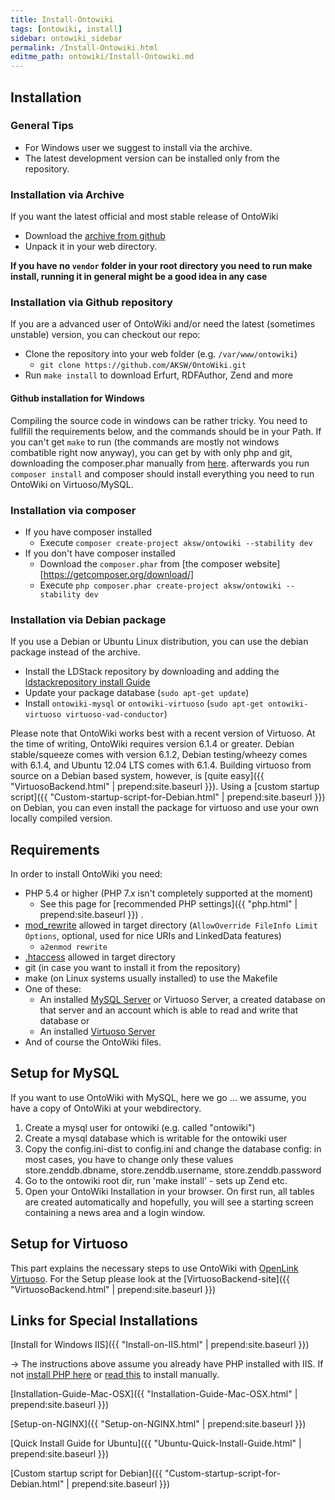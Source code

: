 ```yaml
---
title: Install-Ontowiki
tags: [ontowiki, install]
sidebar: ontowiki_sidebar
permalink: /Install-Ontowiki.html
editme_path: ontowiki/Install-Ontowiki.md
---
```


## Installation

### General Tips
* For Windows user we suggest to install via the archive.
* The latest development version can be installed only from the repository.

### Installation via Archive
If you want the latest official and most stable release of OntoWiki

* Download the [archive from github](https://github.com/AKSW/OntoWiki/releases)
* Unpack it in your web directory.

**If you have no `vendor` folder in your root directory you need to run make install, running it in general might be a good idea in any case**


### Installation via Github repository
If you are a advanced user of OntoWiki and/or need the latest (sometimes unstable) version, you can checkout our repo:

* Clone the repository into your web folder (e.g. `/var/www/ontowiki`)
  * `git clone https://github.com/AKSW/OntoWiki.git`
* Run `make install` to download Erfurt, RDFAuthor, Zend and more

#### Github installation for Windows

Compiling the source code in windows can be rather tricky. You need to fullfill the requirements below, and the commands
should be in your Path. If you can't get `make` to run (the commands are mostly not windows combatible right now anyway),
you can get by with only php and git, downloading the composer.phar manually from [here](https://getcomposer.org/download/).
afterwards you run `composer install` and composer should install everything you need to run OntoWiki on Virtuoso/MySQL.
  
### Installation via composer

* If you have composer installed
  * Execute `composer create-project aksw/ontowiki --stability dev`
* If you don't have composer installed
  * Download the `composer.phar` from [the composer website][https://getcomposer.org/download/]
  * Execute `php composer.phar create-project aksw/ontowiki --stability dev`

### Installation via Debian package
If you use a Debian or Ubuntu Linux distribution, you can use the debian package instead of the archive.

* Install the LDStack repository by downloading and adding the [ldstackrepository
  install Guide](http://stack.linkeddata.org/getting-started/installing-components/)
* Update your package database (`sudo apt-get update`)
* Install `ontowiki-mysql` or `ontowiki-virtuoso` (`sudo apt-get ontowiki-virtuoso virtuoso-vad-conductor`)

Please note that OntoWiki works best with a recent version of Virtuoso. At the time of writing, OntoWiki requires version 6.1.4 or greater. Debian stable/squeeze comes with version 6.1.2, Debian testing/wheezy comes with 6.1.4, and Ubuntu 12.04 LTS comes with 6.1.4. Building virtuoso from source on a Debian based system, however, is [quite easy]({{ "VirtuosoBackend.html" | prepend:site.baseurl }}). Using a [custom startup script]({{ "Custom-startup-script-for-Debian.html" | prepend:site.baseurl }}) on Debian, you can even install the package for virtuoso and use your own locally compiled version.

## Requirements
In order to install OntoWiki you need:

* PHP 5.4 or higher (PHP 7.x isn't completely supported at the moment)
  * See this page for [recommended PHP settings]({{ "php.html" | prepend:site.baseurl }}) .
* [mod_rewrite](http://httpd.apache.org/docs/2.2/mod/mod_rewrite.html) allowed in target directory (`AllowOverride FileInfo Limit Options`, optional, used for nice URIs and LinkedData features)
  * `a2enmod rewrite`
* [.htaccess](http://httpd.apache.org/docs/2.2/configuring.html#htaccess) allowed in target directory
* git (in case you want to install it from the repository)
* make (on Linux systems usually installed) to use the Makefile
* One of these:
  * An installed [MySQL Server](http://mysql.com) or Virtuoso Server, a created database on that server and an account which is able to read and write that database or
  * An installed [Virtuoso Server](http://www.openlinksw.com/virtuoso/]]) 
* And of course the OntoWiki files.

## Setup for MySQL

If you want to use OntoWiki with MySQL, here we go ... we assume, you have a copy of OntoWiki at your webdirectory.

 1.    Create a mysql user for ontowiki (e.g. called "ontowiki")
 2.    Create a mysql database which is writable for the ontowiki user
 3.    Copy the config.ini-dist to config.ini and change the database config: in most cases, you have to change only these values store.zenddb.dbname, store.zenddb.username, store.zenddb.password
 4.    Go to the ontowiki root dir, run 'make install' - sets up Zend etc.
 5.    Open your OntoWiki Installation in your browser. On first run, all tables are created automatically and hopefully, you will see a starting screen containing a news area and a login window.

## Setup for Virtuoso
This part explains the necessary steps to use OntoWiki with [OpenLink Virtuoso](http://virtuoso.openlinksw.com/wiki/main/Main/).
For the Setup please look at the [VirtuosoBackend-site]({{ "VirtuosoBackend.html" | prepend:site.baseurl }})

## Links for Special Installations

[Install for Windows IIS]({{ "Install-on-IIS.html" | prepend:site.baseurl }})

-> The instructions above assume you already have PHP installed with IIS. If not [install PHP here](http://php.iis.net/) or [read this](http://learn.iis.net/page.aspx/246/using-fastcgi-to-host-php-applications-on-iis/) to install manually.

[Installation-Guide-Mac-OSX]({{ "Installation-Guide-Mac-OSX.html" | prepend:site.baseurl }})

[Setup-on-NGINX]({{ "Setup-on-NGINX.html" | prepend:site.baseurl }})

[Quick Install Guide for Ubuntu]({{ "Ubuntu-Quick-Install-Guide.html" | prepend:site.baseurl }})

[Custom startup script for Debian]({{ "Custom-startup-script-for-Debian.html" | prepend:site.baseurl }})

